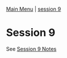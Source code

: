 [Main Menu](../../sessions/README.md) | [session 9](../session9/) 

# Session 9 

See [Session 9 Notes](../session9/docs/sessionNotes.md)
